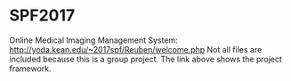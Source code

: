 # SPF2017
Online Medical Imaging Management System: http://yoda.kean.edu/~2017spf/Reuben/welcome.php
Not all files are included because this is a group project. The link above shows the project framework.
